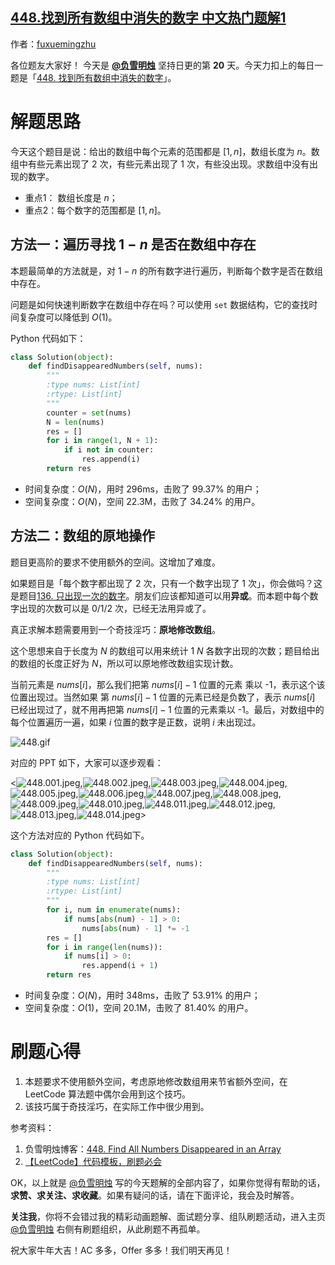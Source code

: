 ## [448.找到所有数组中消失的数字 中文热门题解1](https://leetcode.cn/problems/find-all-numbers-disappeared-in-an-array/solutions/100000/yi-zhang-dong-tu-bang-zhu-li-jie-yuan-di-uign)

作者：[fuxuemingzhu](https://leetcode.cn/u/fuxuemingzhu)


各位题友大家好！ 今天是 **[@负雪明烛](/u/fuxuemingzhu/)** 坚持日更的第 **20** 天。今天力扣上的每日一题是「[448. 找到所有数组中消失的数字](https://leetcode-cn.com/problems/find-all-numbers-disappeared-in-an-array/)」。

# 解题思路

今天这个题目是说：给出的数组中每个元素的范围都是 $[1, n]$，数组长度为 $n$。数组中有些元素出现了 2 次，有些元素出现了 1 次，有些没出现。求数组中没有出现的数字。


- 重点1： 数组长度是 $n$；
- 重点2：每个数字的范围都是  $[1, n]$。

## 方法一：遍历寻找 $1-n$ 是否在数组中存在


本题最简单的方法就是，对 $1-n$ 的所有数字进行遍历，判断每个数字是否在数组中存在。

问题是如何快速判断数字在数组中存在吗？可以使用 `set` 数据结构，它的查找时间复杂度可以降低到 $O(1)$。

Python 代码如下：

```python
class Solution(object):
    def findDisappearedNumbers(self, nums):
        """
        :type nums: List[int]
        :rtype: List[int]
        """
        counter = set(nums)
        N = len(nums)
        res = []
        for i in range(1, N + 1):
            if i not in counter:
                res.append(i)
        return res
```


- 时间复杂度：$O(N)$，用时 296ms，击败了 99.37% 的用户；
- 空间复杂度：$O(N)$，空间 22.3M，击败了 34.24% 的用户。


## 方法二：数组的原地操作


题目更高阶的要求不使用额外的空间。这增加了难度。


如果题目是「每个数字都出现了 2 次，只有一个数字出现了 1 次」，你会做吗？这是题目[136. 只出现一次的数字](https://leetcode-cn.com/problems/single-number/)。朋友们应该都知道可以用**异或**。而本题中每个数字出现的次数可以是 $0/1/2$ 次，已经无法用异或了。


真正求解本题需要用到一个奇技淫巧：**原地修改数组**。


这个思想来自于长度为 $N$ 的数组可以用来统计 $1~N$ 各数字出现的次数；题目给出的数组的长度正好为 $N$，所以可以原地修改数组实现计数。


当前元素是 $nums[i]$，那么我们把第 $nums[i] - 1$ 位置的元素 乘以 -1，表示这个该位置出现过。当然如果 第 $nums[i] - 1$ 位置的元素已经是负数了，表示 $nums[i]$ 已经出现过了，就不用再把第 $nums[i] - 1$ 位置的元素乘以 -1。最后，对数组中的每个位置遍历一遍，如果 $i$ 位置的数字是正数，说明 $i$ 未出现过。


![448.gif](https://pic.leetcode-cn.com/1613182887-IlNpfN-448.gif)

对应的 PPT 如下，大家可以逐步观看：

<![448.001.jpeg](https://pic.leetcode-cn.com/1613182569-AvlEOU-448.001.jpeg),![448.002.jpeg](https://pic.leetcode-cn.com/1613182569-bNXiyG-448.002.jpeg),![448.003.jpeg](https://pic.leetcode-cn.com/1613182569-byPFDx-448.003.jpeg),![448.004.jpeg](https://pic.leetcode-cn.com/1613182569-iXIVPd-448.004.jpeg),![448.005.jpeg](https://pic.leetcode-cn.com/1613182569-lcRKgl-448.005.jpeg),![448.006.jpeg](https://pic.leetcode-cn.com/1613182569-NKuEbo-448.006.jpeg),![448.007.jpeg](https://pic.leetcode-cn.com/1613182569-yaEPxR-448.007.jpeg),![448.008.jpeg](https://pic.leetcode-cn.com/1613182569-opSnhw-448.008.jpeg),![448.009.jpeg](https://pic.leetcode-cn.com/1613182569-ygaogx-448.009.jpeg),![448.010.jpeg](https://pic.leetcode-cn.com/1613182569-SDXZHI-448.010.jpeg),![448.011.jpeg](https://pic.leetcode-cn.com/1613182569-hqROZb-448.011.jpeg),![448.012.jpeg](https://pic.leetcode-cn.com/1613182569-IYGNXD-448.012.jpeg),![448.013.jpeg](https://pic.leetcode-cn.com/1613182569-wOKifd-448.013.jpeg),![448.014.jpeg](https://pic.leetcode-cn.com/1613182897-aOVdtx-448.014.jpeg)>


这个方法对应的 Python 代码如下。

```python
class Solution(object):
    def findDisappearedNumbers(self, nums):
        """
        :type nums: List[int]
        :rtype: List[int]
        """
        for i, num in enumerate(nums):
            if nums[abs(num) - 1] > 0:
                nums[abs(num) - 1] *= -1
        res = []
        for i in range(len(nums)):
            if nums[i] > 0:
                res.append(i + 1)
        return res
```


- 时间复杂度：$O(N)$，用时 348ms，击败了 53.91% 的用户；
- 空间复杂度：$O(1)$，空间 20.1M，击败了 81.40% 的用户。



# 刷题心得

1. 本题要求不使用额外空间，考虑原地修改数组用来节省额外空间，在 LeetCode 算法题中偶尔会用到这个技巧。
2. 该技巧属于奇技淫巧，在实际工作中很少用到。


参考资料：
1. 负雪明烛博客：[448. Find All Numbers Disappeared in an Array](https://so.csdn.net/so/search/blog?q=448&t=blog&p=1&s=0&tm=0&lv=-1&ft=0&l=&u=fuxuemingzhu)
2. [【LeetCode】代码模板，刷题必会](https://fuxuemingzhu.blog.csdn.net/article/details/101900729)


OK，以上就是 [@负雪明烛](https://leetcode-cn.com/u/fuxuemingzhu/) 写的今天题解的全部内容了，如果你觉得有帮助的话，**求赞、求关注、求收藏**。如果有疑问的话，请在下面评论，我会及时解答。


**关注我**，你将不会错过我的精彩动画题解、面试题分享、组队刷题活动，进入主页 [@负雪明烛](https://leetcode-cn.com/u/fuxuemingzhu/) 右侧有刷题组织，从此刷题不再孤单。


祝大家牛年大吉！AC 多多，Offer 多多！我们明天再见！